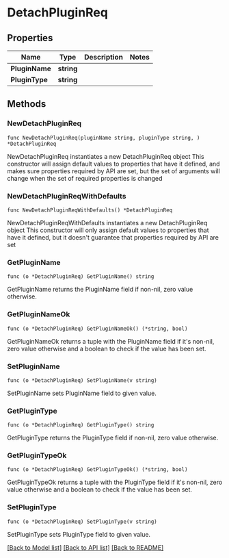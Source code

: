 # DetachPluginReq

## Properties

Name | Type | Description | Notes
------------ | ------------- | ------------- | -------------
**PluginName** | **string** |  | 
**PluginType** | **string** |  | 

## Methods

### NewDetachPluginReq

`func NewDetachPluginReq(pluginName string, pluginType string, ) *DetachPluginReq`

NewDetachPluginReq instantiates a new DetachPluginReq object
This constructor will assign default values to properties that have it defined,
and makes sure properties required by API are set, but the set of arguments
will change when the set of required properties is changed

### NewDetachPluginReqWithDefaults

`func NewDetachPluginReqWithDefaults() *DetachPluginReq`

NewDetachPluginReqWithDefaults instantiates a new DetachPluginReq object
This constructor will only assign default values to properties that have it defined,
but it doesn't guarantee that properties required by API are set

### GetPluginName

`func (o *DetachPluginReq) GetPluginName() string`

GetPluginName returns the PluginName field if non-nil, zero value otherwise.

### GetPluginNameOk

`func (o *DetachPluginReq) GetPluginNameOk() (*string, bool)`

GetPluginNameOk returns a tuple with the PluginName field if it's non-nil, zero value otherwise
and a boolean to check if the value has been set.

### SetPluginName

`func (o *DetachPluginReq) SetPluginName(v string)`

SetPluginName sets PluginName field to given value.


### GetPluginType

`func (o *DetachPluginReq) GetPluginType() string`

GetPluginType returns the PluginType field if non-nil, zero value otherwise.

### GetPluginTypeOk

`func (o *DetachPluginReq) GetPluginTypeOk() (*string, bool)`

GetPluginTypeOk returns a tuple with the PluginType field if it's non-nil, zero value otherwise
and a boolean to check if the value has been set.

### SetPluginType

`func (o *DetachPluginReq) SetPluginType(v string)`

SetPluginType sets PluginType field to given value.



[[Back to Model list]](../README.md#documentation-for-models) [[Back to API list]](../README.md#documentation-for-api-endpoints) [[Back to README]](../README.md)


